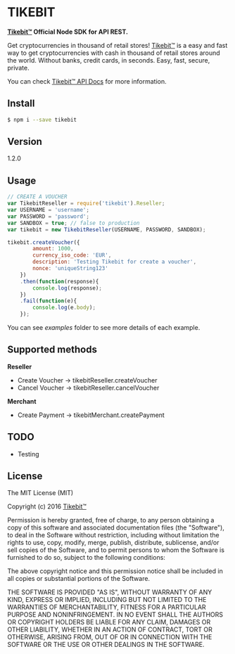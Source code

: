 # TIKEBIT
**[Tikebit™](https://www.tikebit.com) Official Node SDK for API REST.**

Get cryptocurrencies in thousand of retail stores!
[Tikebit™](https://www.tikebit.com) is a easy and fast way to get cryptocurrencies with cash in thousand of retail stores around the world. Without banks, credit cards, in seconds.
Easy, fast, secure, private.

You can check [Tikebit™ API Docs](http://api-docs.tikebit.com) for more information.

## Install

```sh
$ npm i --save tikebit
```

## Version
1.2.0

## Usage

```js
// CREATE A VOUCHER
var TikebitReseller = require('tikebit').Reseller;
var USERNAME = 'username';
var PASSWORD = 'password';
var SANDBOX = true; // false to production
var tikebit = new TikebitReseller(USERNAME, PASSWORD, SANDBOX);

tikebit.createVoucher({
        amount: 1000,
        currency_iso_code: 'EUR',
        description: 'Testing Tikebit for create a voucher',
        nonce: 'uniqueString123'
    })
    .then(function(response){
        console.log(response);
    })
    .fail(function(e){
        console.log(e.body);
    });
```

You can see *examples* folder to see more details of each example.

## Supported methods

**Reseller**
- Create Voucher -> tikebitReseller.createVoucher
- Cancel Voucher -> tikebitReseller.cancelVoucher

**Merchant**
- Create Payment -> tikebitMerchant.createPayment

## TODO
- Testing

## License

The MIT License (MIT)

Copyright (c) 2016 [Tikebit™](https://www.tikebit.com)

Permission is hereby granted, free of charge, to any person obtaining a copy
of this software and associated documentation files (the "Software"), to deal
in the Software without restriction, including without limitation the rights
to use, copy, modify, merge, publish, distribute, sublicense, and/or sell
copies of the Software, and to permit persons to whom the Software is
furnished to do so, subject to the following conditions:

The above copyright notice and this permission notice shall be included in all
copies or substantial portions of the Software.

THE SOFTWARE IS PROVIDED "AS IS", WITHOUT WARRANTY OF ANY KIND, EXPRESS OR
IMPLIED, INCLUDING BUT NOT LIMITED TO THE WARRANTIES OF MERCHANTABILITY,
FITNESS FOR A PARTICULAR PURPOSE AND NONINFRINGEMENT. IN NO EVENT SHALL THE
AUTHORS OR COPYRIGHT HOLDERS BE LIABLE FOR ANY CLAIM, DAMAGES OR OTHER
LIABILITY, WHETHER IN AN ACTION OF CONTRACT, TORT OR OTHERWISE, ARISING FROM,
OUT OF OR IN CONNECTION WITH THE SOFTWARE OR THE USE OR OTHER DEALINGS IN THE
SOFTWARE.